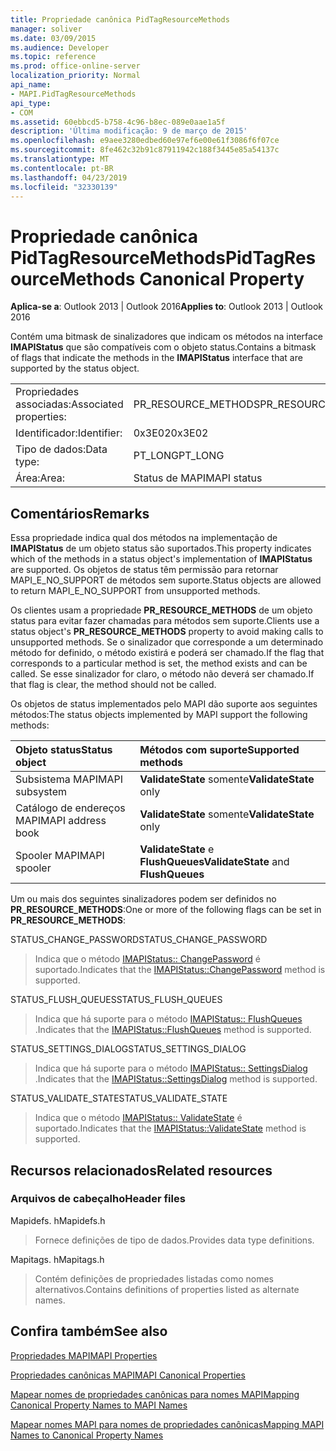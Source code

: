 ```yaml
---
title: Propriedade canônica PidTagResourceMethods
manager: soliver
ms.date: 03/09/2015
ms.audience: Developer
ms.topic: reference
ms.prod: office-online-server
localization_priority: Normal
api_name:
- MAPI.PidTagResourceMethods
api_type:
- COM
ms.assetid: 60ebbcd5-b758-4c96-b8ec-089e0aae1a5f
description: 'Última modificação: 9 de março de 2015'
ms.openlocfilehash: e9aee3280edbed60e97ef6e00e61f3086f6f07ce
ms.sourcegitcommit: 8fe462c32b91c87911942c188f3445e85a54137c
ms.translationtype: MT
ms.contentlocale: pt-BR
ms.lasthandoff: 04/23/2019
ms.locfileid: "32330139"
---
```

# <a name="pidtagresourcemethods-canonical-property"></a><span data-ttu-id="afdec-103">Propriedade canônica PidTagResourceMethods</span><span class="sxs-lookup"><span data-stu-id="afdec-103">PidTagResourceMethods Canonical Property</span></span>

  
  
<span data-ttu-id="afdec-104">**Aplica-se a**: Outlook 2013 | Outlook 2016</span><span class="sxs-lookup"><span data-stu-id="afdec-104">**Applies to**: Outlook 2013 | Outlook 2016</span></span> 
  
<span data-ttu-id="afdec-105">Contém uma bitmask de sinalizadores que indicam os métodos na interface **IMAPIStatus** que são compatíveis com o objeto status.</span><span class="sxs-lookup"><span data-stu-id="afdec-105">Contains a bitmask of flags that indicate the methods in the **IMAPIStatus** interface that are supported by the status object.</span></span> 
  
|||
|:-----|:-----|
|<span data-ttu-id="afdec-106">Propriedades associadas:</span><span class="sxs-lookup"><span data-stu-id="afdec-106">Associated properties:</span></span>  <br/> |<span data-ttu-id="afdec-107">PR_RESOURCE_METHODS</span><span class="sxs-lookup"><span data-stu-id="afdec-107">PR_RESOURCE_METHODS</span></span>  <br/> |
|<span data-ttu-id="afdec-108">Identificador:</span><span class="sxs-lookup"><span data-stu-id="afdec-108">Identifier:</span></span>  <br/> |<span data-ttu-id="afdec-109">0x3E02</span><span class="sxs-lookup"><span data-stu-id="afdec-109">0x3E02</span></span>  <br/> |
|<span data-ttu-id="afdec-110">Tipo de dados:</span><span class="sxs-lookup"><span data-stu-id="afdec-110">Data type:</span></span>  <br/> |<span data-ttu-id="afdec-111">PT_LONG</span><span class="sxs-lookup"><span data-stu-id="afdec-111">PT_LONG</span></span>  <br/> |
|<span data-ttu-id="afdec-112">Área:</span><span class="sxs-lookup"><span data-stu-id="afdec-112">Area:</span></span>  <br/> |<span data-ttu-id="afdec-113">Status de MAPI</span><span class="sxs-lookup"><span data-stu-id="afdec-113">MAPI status</span></span>  <br/> |
   
## <a name="remarks"></a><span data-ttu-id="afdec-114">Comentários</span><span class="sxs-lookup"><span data-stu-id="afdec-114">Remarks</span></span>

<span data-ttu-id="afdec-115">Essa propriedade indica qual dos métodos na implementação de **IMAPIStatus** de um objeto status são suportados.</span><span class="sxs-lookup"><span data-stu-id="afdec-115">This property indicates which of the methods in a status object's implementation of **IMAPIStatus** are supported.</span></span> <span data-ttu-id="afdec-116">Os objetos de status têm permissão para retornar MAPI_E_NO_SUPPORT de métodos sem suporte.</span><span class="sxs-lookup"><span data-stu-id="afdec-116">Status objects are allowed to return MAPI_E_NO_SUPPORT from unsupported methods.</span></span> 
  
<span data-ttu-id="afdec-117">Os clientes usam a propriedade **PR_RESOURCE_METHODS** de um objeto status para evitar fazer chamadas para métodos sem suporte.</span><span class="sxs-lookup"><span data-stu-id="afdec-117">Clients use a status object's **PR_RESOURCE_METHODS** property to avoid making calls to unsupported methods.</span></span> <span data-ttu-id="afdec-118">Se o sinalizador que corresponde a um determinado método for definido, o método existirá e poderá ser chamado.</span><span class="sxs-lookup"><span data-stu-id="afdec-118">If the flag that corresponds to a particular method is set, the method exists and can be called.</span></span> <span data-ttu-id="afdec-119">Se esse sinalizador for claro, o método não deverá ser chamado.</span><span class="sxs-lookup"><span data-stu-id="afdec-119">If that flag is clear, the method should not be called.</span></span> 
  
<span data-ttu-id="afdec-120">Os objetos de status implementados pelo MAPI dão suporte aos seguintes métodos:</span><span class="sxs-lookup"><span data-stu-id="afdec-120">The status objects implemented by MAPI support the following methods:</span></span>
  
|<span data-ttu-id="afdec-121">**Objeto status**</span><span class="sxs-lookup"><span data-stu-id="afdec-121">**Status object**</span></span>|<span data-ttu-id="afdec-122">**Métodos com suporte**</span><span class="sxs-lookup"><span data-stu-id="afdec-122">**Supported methods**</span></span>|
|:-----|:-----|
|<span data-ttu-id="afdec-123">Subsistema MAPI</span><span class="sxs-lookup"><span data-stu-id="afdec-123">MAPI subsystem</span></span>  <br/> |<span data-ttu-id="afdec-124">**ValidateState** somente</span><span class="sxs-lookup"><span data-stu-id="afdec-124">**ValidateState** only</span></span>  <br/> |
|<span data-ttu-id="afdec-125">Catálogo de endereços MAPI</span><span class="sxs-lookup"><span data-stu-id="afdec-125">MAPI address book</span></span>  <br/> |<span data-ttu-id="afdec-126">**ValidateState** somente</span><span class="sxs-lookup"><span data-stu-id="afdec-126">**ValidateState** only</span></span>  <br/> |
|<span data-ttu-id="afdec-127">Spooler MAPI</span><span class="sxs-lookup"><span data-stu-id="afdec-127">MAPI spooler</span></span>  <br/> |<span data-ttu-id="afdec-128">**ValidateState** e **FlushQueues**</span><span class="sxs-lookup"><span data-stu-id="afdec-128">**ValidateState** and **FlushQueues**</span></span> <br/> |
   
<span data-ttu-id="afdec-129">Um ou mais dos seguintes sinalizadores podem ser definidos no **PR_RESOURCE_METHODS**:</span><span class="sxs-lookup"><span data-stu-id="afdec-129">One or more of the following flags can be set in **PR_RESOURCE_METHODS**:</span></span>
  
<span data-ttu-id="afdec-130">STATUS_CHANGE_PASSWORD</span><span class="sxs-lookup"><span data-stu-id="afdec-130">STATUS_CHANGE_PASSWORD</span></span> 
  
> <span data-ttu-id="afdec-131">Indica que o método [IMAPIStatus:: ChangePassword](imapistatus-changepassword.md) é suportado.</span><span class="sxs-lookup"><span data-stu-id="afdec-131">Indicates that the [IMAPIStatus::ChangePassword](imapistatus-changepassword.md) method is supported.</span></span> 
    
<span data-ttu-id="afdec-132">STATUS_FLUSH_QUEUES</span><span class="sxs-lookup"><span data-stu-id="afdec-132">STATUS_FLUSH_QUEUES</span></span> 
  
> <span data-ttu-id="afdec-133">Indica que há suporte para o método [IMAPIStatus:: FlushQueues](imapistatus-flushqueues.md) .</span><span class="sxs-lookup"><span data-stu-id="afdec-133">Indicates that the [IMAPIStatus::FlushQueues](imapistatus-flushqueues.md) method is supported.</span></span> 
    
<span data-ttu-id="afdec-134">STATUS_SETTINGS_DIALOG</span><span class="sxs-lookup"><span data-stu-id="afdec-134">STATUS_SETTINGS_DIALOG</span></span> 
  
> <span data-ttu-id="afdec-135">Indica que há suporte para o método [IMAPIStatus:: SettingsDialog](imapistatus-settingsdialog.md) .</span><span class="sxs-lookup"><span data-stu-id="afdec-135">Indicates that the [IMAPIStatus::SettingsDialog](imapistatus-settingsdialog.md) method is supported.</span></span> 
    
<span data-ttu-id="afdec-136">STATUS_VALIDATE_STATE</span><span class="sxs-lookup"><span data-stu-id="afdec-136">STATUS_VALIDATE_STATE</span></span> 
  
> <span data-ttu-id="afdec-137">Indica que o método [IMAPIStatus:: ValidateState](imapistatus-validatestate.md) é suportado.</span><span class="sxs-lookup"><span data-stu-id="afdec-137">Indicates that the [IMAPIStatus::ValidateState](imapistatus-validatestate.md) method is supported.</span></span> 
    
## <a name="related-resources"></a><span data-ttu-id="afdec-138">Recursos relacionados</span><span class="sxs-lookup"><span data-stu-id="afdec-138">Related resources</span></span>

### <a name="header-files"></a><span data-ttu-id="afdec-139">Arquivos de cabeçalho</span><span class="sxs-lookup"><span data-stu-id="afdec-139">Header files</span></span>

<span data-ttu-id="afdec-140">Mapidefs. h</span><span class="sxs-lookup"><span data-stu-id="afdec-140">Mapidefs.h</span></span>
  
> <span data-ttu-id="afdec-141">Fornece definições de tipo de dados.</span><span class="sxs-lookup"><span data-stu-id="afdec-141">Provides data type definitions.</span></span>
    
<span data-ttu-id="afdec-142">Mapitags. h</span><span class="sxs-lookup"><span data-stu-id="afdec-142">Mapitags.h</span></span>
  
> <span data-ttu-id="afdec-143">Contém definições de propriedades listadas como nomes alternativos.</span><span class="sxs-lookup"><span data-stu-id="afdec-143">Contains definitions of properties listed as alternate names.</span></span>
    
## <a name="see-also"></a><span data-ttu-id="afdec-144">Confira também</span><span class="sxs-lookup"><span data-stu-id="afdec-144">See also</span></span>



[<span data-ttu-id="afdec-145">Propriedades MAPI</span><span class="sxs-lookup"><span data-stu-id="afdec-145">MAPI Properties</span></span>](mapi-properties.md)
  
[<span data-ttu-id="afdec-146">Propriedades canônicas MAPI</span><span class="sxs-lookup"><span data-stu-id="afdec-146">MAPI Canonical Properties</span></span>](mapi-canonical-properties.md)
  
[<span data-ttu-id="afdec-147">Mapear nomes de propriedades canônicas para nomes MAPI</span><span class="sxs-lookup"><span data-stu-id="afdec-147">Mapping Canonical Property Names to MAPI Names</span></span>](mapping-canonical-property-names-to-mapi-names.md)
  
[<span data-ttu-id="afdec-148">Mapear nomes MAPI para nomes de propriedades canônicas</span><span class="sxs-lookup"><span data-stu-id="afdec-148">Mapping MAPI Names to Canonical Property Names</span></span>](mapping-mapi-names-to-canonical-property-names.md)

